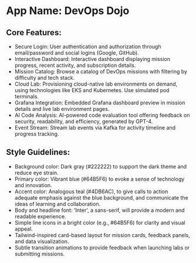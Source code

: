 # **App Name**: DevOps Dojo

## Core Features:

- Secure Login: User authentication and authorization through email/password and social logins (Google, GitHub).
- Interactive Dashboard: Interactive dashboard displaying mission progress, recent activity, and subscription details.
- Mission Catalog: Browse a catalog of DevOps missions with filtering by difficulty and tech stack.
- Cloud Lab: Provisioning cloud-native lab environments on demand, using technologies like EKS and Kubernetes. Use simulated pod terminals.
- Grafana Integration: Embedded Grafana dashboard preview in mission details and live lab environment pages.
- AI Code Analysis: AI-powered code evaluation tool offering feedback on security, readability, and efficiency, generated by GPT-4.
- Event Stream: Stream lab events via Kafka for activity timeline and progress tracking.

## Style Guidelines:

- Background color: Dark gray (#222222) to support the dark theme and reduce eye strain.
- Primary color: Vibrant blue (#64B5F6) to evoke a sense of technology and innovation.
- Accent color: Analogous teal (#4DB6AC), to give calls to action adequate emphasis against the blue background, and communicate the ideas of learning and collaboration.
- Body and headline font: 'Inter', a sans-serif, will provide a modern and readable experience.
- Simple line icons in a bright color (e.g., #64B5F6) for clarity and visual appeal.
- Tailwind-inspired card-based layout for mission cards, feedback panels, and data visualization.
- Subtle transition animations to provide feedback when launching labs or submitting missions.
